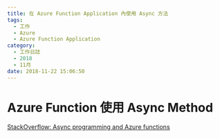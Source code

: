 ```yaml
---
title: 在 Azure Function Application 內使用 Async 方法
tags:
  - 工作
  - Azure
  - Azure Function Application
category:
  - 工作日誌
  - 2018
  - 11月
date: 2018-11-22 15:06:50
---
```

# Azure Function 使用 Async Method #

[StackOverflow: Async programming and Azure functions](https://stackoverflow.com/questions/48339829/async-programming-and-azure-functions)
